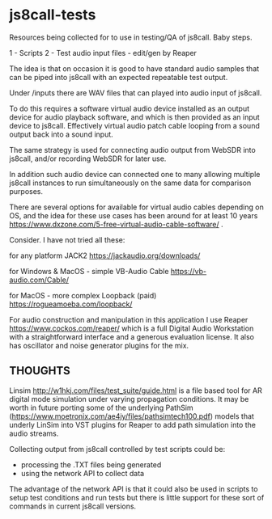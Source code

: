 # js8call-tests

Resources being collected for to use in testing/QA of js8call. Baby steps.

1 - Scripts
2 - Test audio input files - edit/gen by Reaper

The idea is that on occasion it is good to have standard audio samples that can be piped into js8call with an expected repeatable test output.

Under /inputs there are WAV files that can played into audio input of js8call.

To do this requires a software virtual audio device installed as an output device for audio playback software, and which is then provided as an input device to js8call. Effectively virtual audio patch cable looping from a sound output back into a sound input.

The same strategy is used for connecting audio output from WebSDR into js8call, and/or recording WebSDR for later use.

In addition such audio device can connected one to many allowing multiple js8call instances to run simultaneously on the same data for comparison purposes.

There are several options for available for virtual audio cables depending on OS, and the idea for these use cases has been around for at least 10 years https://www.dxzone.com/5-free-virtual-audio-cable-software/ .

Consider. I have not tried all these:

for any platform
    JACK2 https://jackaudio.org/downloads/

for Windows & MacOS - simple
    VB-Audio Cable https://vb-audio.com/Cable/

for MacOS - more complex
    Loopback (paid) https://rogueamoeba.com/loopback/

For audio construction and manipulation in this application I use Reaper  https://www.cockos.com/reaper/ which is a full Digital Audio Workstation with a straightforward interface and a generous evaluation license. It also has oscillator and noise generator plugins for the mix.

THOUGHTS
--------

Linsim http://w1hkj.com/files/test_suite/guide.html is a file based tool for AR digital mode simulation under varying propagation conditions. It may be worth in future porting some of the underlying PathSim (https://www.moetronix.com/ae4jy/files/pathsimtech100.pdf) models that underly LinSim into VST plugins for Reaper to add path simulation into the audio streams.

Collecting output from js8call controlled by test scripts could be:
- processing the .TXT files being generated
- using the network API to collect data

The advantage of the network API is that it could also be used in scripts to setup test conditions and run tests but there is little support for these sort of commands in current js8call versions.

